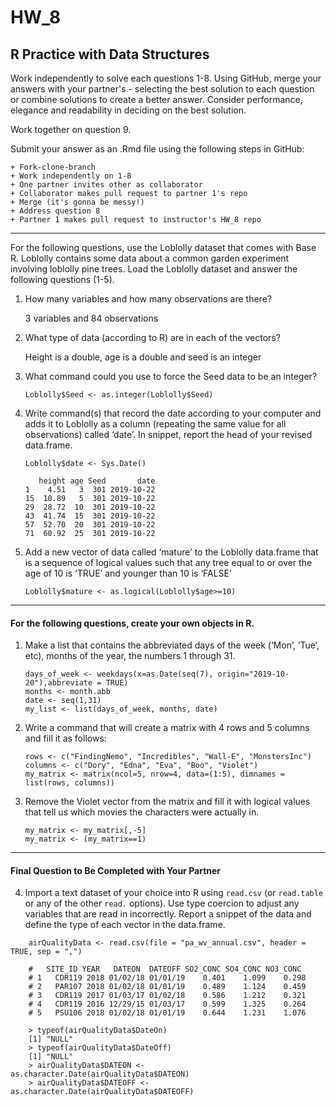 # HW_8
## R Practice with Data Structures

Work independently to solve each questions 1-8. Using GitHub, merge your answers with your partner's - selecting the best solution to each question or combine solutions to create a better answer.  Consider performance, elegance and readability in deciding on the best solution.

Work together on question 9.

Submit your answer as an .Rmd file using the following steps in GitHub:  

    + Fork-clone-branch 
    + Work independently on 1-8  
    + One partner invites other as collaborator  
    + Collaborator makes pull request to partner 1's repo  
    + Merge (it's gonna be messy!)  
    + Address question 8 
    + Partner 1 makes pull request to instructor's HW_8 repo  

***
For the following questions, use the Loblolly dataset that comes with Base R. Loblolly contains some data about a common garden experiment involving loblolly pine trees. Load the Loblolly dataset and answer the following questions (1-5).

1.  How many variables and how many observations are there? 
    
    3 variables and 84 observations

2.  What type of data (according to R) are in each of the vectors?
    
    Height is a double, age is a double and seed is an integer

3.  What command could you use to force the Seed data to be an integer?
    
    `Loblolly$Seed <- as.integer(Loblolly$Seed)`

4.  Write command(s) that record the date according to your computer and
    adds it to Loblolly as a column (repeating the same value for all
    observations) called ‘date’. In snippet, report the head of your
    revised data.frame.
    
    `Loblolly$date <- Sys.Date()`
    ```
       height age Seed       date
    1    4.51   3  301 2019-10-22
    15  10.89   5  301 2019-10-22
    29  28.72  10  301 2019-10-22
    43  41.74  15  301 2019-10-22
    57  52.70  20  301 2019-10-22
    71  60.92  25  301 2019-10-22
    ```

5.  Add a new vector of data called ‘mature’ to the Loblolly data.frame
    that is a sequence of logical values such that any tree equal to or
    over the age of 10 is ‘TRUE’ and younger than 10 is ‘FALSE’
    
    `Loblolly$mature <- as.logical(Loblolly$age>=10)`

------------------------------------------------------------------------
#### For the following questions, create your own objects in R.

1.  Make a list that contains the abbreviated days of the week (‘Mon’,
    ‘Tue’, etc), months of the year, the numbers 1 through 31.
    ```
    days_of_week <- weekdays(x=as.Date(seq(7), origin="2019-10-20"),abbreviate = TRUE)
    months <- month.abb
    date <- seq(1,31)
    my_list <- list(days_of_week, months, date)
    ```

2.  Write a command that will create a matrix with 4 rows and 5 columns
    and fill it as follows:
    ```
    rows <- c("FindingNemo", "Incredibles", "Wall-E", "MonstersInc")
    columns <- c("Dory", "Edna", "Eva", "Boo", "Violet")
    my_matrix <- matrix(ncol=5, nrow=4, data=(1:5), dimnames = list(rows, columns))
    ```

3. Remove the Violet vector from the matrix and fill it with logical values that tell us which movies the characters were actually in.
    ```
    my_matrix <- my_matrix[,-5]
    my_matrix <- (my_matrix==1)
    ```
    
***
#### Final Question to Be Completed with Your Partner
4. Import a text dataset of your choice into R using `read.csv` (or `read.table` or any of the other `read.` options). Use type coercion to adjust any variables that are read in incorrectly.  Report a snippet of the data and define the type of each vector in the data.frame.

```
    airQualityData <- read.csv(file = "pa_wv_annual.csv", header = TRUE, sep = ",")
    
    #   SITE_ID YEAR   DATEON  DATEOFF SO2_CONC SO4_CONC NO3_CONC
    # 1   CDR119 2018 01/02/18 01/01/19    0.401    1.099    0.298
    # 2   PAR107 2018 01/02/18 01/01/19    0.489    1.124    0.459
    # 3   CDR119 2017 01/03/17 01/02/18    0.586    1.212    0.321
    # 4   CDR119 2016 12/29/15 01/03/17    0.599    1.325    0.264
    # 5   PSU106 2018 01/02/18 01/01/19    0.644    1.231    1.076
    
    > typeof(airQualityData$DateOn)
    [1] "NULL"
    > typeof(airQualityData$DateOff)
    [1] "NULL"
    > airQualityData$DATEON <- as.character.Date(airQualityData$DATEON)
    > airQualityData$DATEOFF <- as.character.Date(airQualityData$DATEOFF)
```
